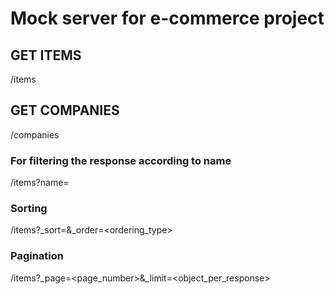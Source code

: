 # Mock server for e-commerce project

## GET ITEMS
 /items

 ## GET COMPANIES
 /companies

  ### For filtering the response according to name
  /items?name=<parameter>

  ### Sorting
  /items?_sort=<parameter>&_order=<ordering_type>

  ### Pagination

  /items?_page=<page_number>&_limit=<object_per_response>


